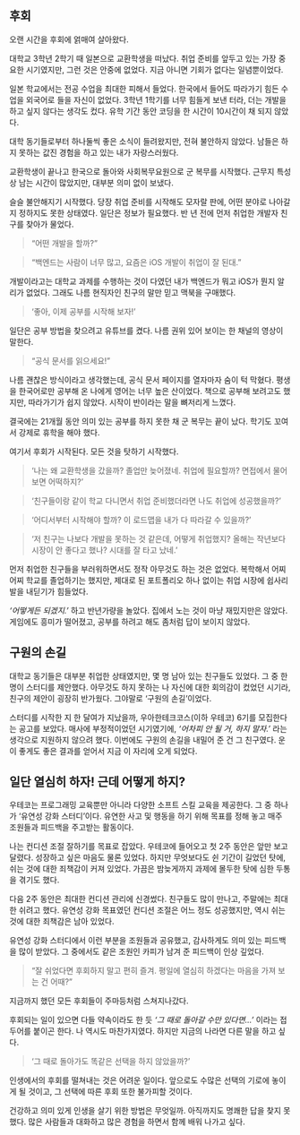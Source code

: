 ## 후회

오랜 시간을 후회에 얽매여 살아왔다.

대학교 3학년 2학기 때 일본으로 교환학생을 떠났다. 취업 준비를 앞두고 있는 가장 중요한 시기였지만, 그런 것은 안중에 없었다. 지금 아니면 기회가 없다는 일념뿐이었다.

일본 학교에서는 전공 수업을 최대한 피해서 들었다. 한국에서 들어도 따라가기 힘든 수업을 외국어로 들을 자신이 없었다. 3학년 1학기를 너무 힘들게 보낸 터라, 더는 개발을 하고 싶지 않다는 생각도 컸다. 유학 기간 동안 코딩을 한 시간이 10시간이 채 되지 않았다.

대학 동기들로부터 하나둘씩 좋은 소식이 들려왔지만, 전혀 불안하지 않았다. 남들은 하지 못하는 값진 경험을 하고 있는 내가 자랑스러웠다.

교환학생이 끝나고 한국으로 돌아와 사회복무요원으로 군 복무를 시작했다. 근무지 특성상 남는 시간이 많았지만, 대부분 의미 없이 보냈다.

슬슬 불안해지기 시작했다. 당장 취업 준비를 시작해도 모자랄 판에, 어떤 분야로 나아갈지 정하지도 못한 상태였다. 일단은 정보가 필요했다. 반 년 전에 먼저 취업한 개발자 친구를 찾아가 물었다.

> “어떤 개발을 할까?”

> “백엔드는 사람이 너무 많고, 요즘은 iOS 개발이 취업이 잘 된대.”

개발이라고는 대학교 과제를 수행하는 것이 다였던 내가 백엔드가 뭐고 iOS가 뭔지 알 리가 없었다. 그래도 나름 현직자인 친구의 말만 믿고 맥북을 구매했다.

> ‘좋아, 이제 공부를 시작해 보자!’

일단은 공부 방법을 찾으려고 유튜브를 켰다. 나름 권위 있어 보이는 한 채널의 영상이 말한다.

> “공식 문서를 읽으세요!”

나름 괜찮은 방식이라고 생각했는데, 공식 문서 페이지를 열자마자 숨이 턱 막혔다. 평생을 한국어로만 공부해 온 나에게 영어는 너무 높은 산이었다. 책으로 공부해 보려고도 했지만, 따라가기가 쉽지 않았다. 시작이 반이라는 말을 뼈저리게 느꼈다.

결국에는 21개월 동안 의미 있는 공부를 하지 못한 채 군 복무는 끝이 났다. 학기도 꼬여서 강제로 휴학을 해야 했다.

여기서 후회가 시작된다. 모든 것을 탓하기 시작했다.

> ‘나는 왜 교환학생을 갔을까? 졸업만 늦어졌네. 취업에 필요할까? 면접에서 물어보면 어떡하지?’

> ‘친구들이랑 같이 학교 다니면서 취업 준비했더라면 나도 취업에 성공했을까?’

> ‘어디서부터 시작해야 할까? 이 로드맵을 내가 다 따라갈 수 있을까?’

> ‘저 친구는 나보다 개발을 못하는 것 같은데, 어떻게 취업했지? 올해는 작년보다 시장이 안 좋다고 했나? 시대를 잘 타고 났네.’

먼저 취업한 친구들을 부러워하면서도 정작 아무것도 하는 것은 없었다. 복학해서 어찌어찌 학교를 졸업하기는 했지만, 제대로 된 포트폴리오 하나 없이는 취업 시장에 쉽사리 발을 내딛기가 힘들었다.

_‘어떻게든 되겠지.’_ 하고 반년가량을 놀았다. 집에서 노는 것이 마냥 재밌지만은 않았다. 게임에도 흥미가 떨어졌고, 공부를 하려고 해도 좀처럼 답이 보이지 않았다.

## 구원의 손길

대학교 동기들은 대부분 취업한 상태였지만, 몇 명 남아 있는 친구들도 있었다. 그 중 한 명이 스터디를 제안했다. 아무것도 하지 못하는 나 자신에 대한 회의감이 컸었던 시기라, 친구의 제안이 굉장히 반가웠다. 그야말로 ‘구원의 손길’이었다.

스터디를 시작한 지 한 달여가 지났을까, 우아한테크코스(이하 우테코) 6기를 모집한다는 공고를 보았다. 매사에 부정적이었던 시기였기에, _‘어차피 안 될 거, 하지 말자.’_ 라는 생각으로 지원하지 않으려 했다. 이번에도 구원의 손길을 내밀어 준 건 그 친구였다. 운이 좋게도 좋은 결과를 얻어서 지금 이 자리에 오게 되었다.

## 일단 열심히 하자! 근데 어떻게 하지?

우테코는 프로그래밍 교육뿐만 아니라 다양한 소프트 스킬 교육을 제공한다. 그 중 하나가 ‘유연성 강화 스터디’이다. 유연한 사고 및 행동을 하기 위해 목표를 정해 놓고 매주 조원들과 피드백을 주고받는 활동이다.

나는 컨디션 조절 잘하기를 목표로 잡았다. 우테코에 들어오고 첫 2주 동안은 앞만 보고 달렸다. 성장하고 싶은 마음도 물론 있었다. 하지만 무엇보다도 쉰 기간이 길었던 탓에, 쉬는 것에 대한 죄책감이 커져 있었다. 가끔은 밤늦게까지 과제에 몰두한 탓에 심한 두통을 겪기도 했다.

다음 2주 동안은 최대한 컨디션 관리에 신경썼다. 친구들도 많이 만나고, 주말에는 최대한 쉬려고 했다. 유연성 강화 목표였던 컨디션 조절은 어느 정도 성공했지만, 역시 쉬는 것에 대한 죄책감은 남아 있었다.

유연성 강화 스터디에서 이런 부분을 조원들과 공유했고, 감사하게도 의미 있는 피드백을 많이 받았다. 그 중에서도 같은 조원인 카피가 남겨 준 피드백이 인상 깊었다.

> “잘 쉬었다면 후회하지 말고 편히 즐겨. 평일에 열심히 하겠다는 마음을 가져 보는 건 어때?”

지금까지 했던 모든 후회들이 주마등처럼 스쳐지나갔다.

후회되는 일이 있으면 다들 약속이라도 한 듯 _‘그 때로 돌아갈 수만 있다면…’_ 이라는 접두어를 붙이곤 한다. 나 역시도 마찬가지였다. 하지만 지금의 나라면 다른 말을 하고 싶다.

> ‘그 때로 돌아가도 똑같은 선택을 하지 않았을까?’

인생에서의 후회를 떨쳐내는 것은 어려운 일이다. 앞으로도 수많은 선택의 기로에 놓이게 될 것이고, 그 선택에 따른 후회 또한 불가피할 것이다.

건강하고 의미 있게 인생을 살기 위한 방법은 무엇일까. 아직까지도 명쾌한 답을 찾지 못했다. 많은 사람들과 대화하고 많은 경험을 하면서 함께 배워 나가고 싶다.
